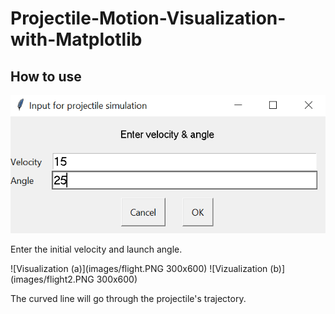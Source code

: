 # Projectile-Motion-Visualization-with-Matplotlib

## How to use
![Input Values](images/input.PNG)

Enter the initial velocity and launch angle.

![Visualization (a)](images/flight.PNG 300x600)
![Vizualization (b)](images/flight2.PNG 300x600)

The curved line will go through the projectile's trajectory.
